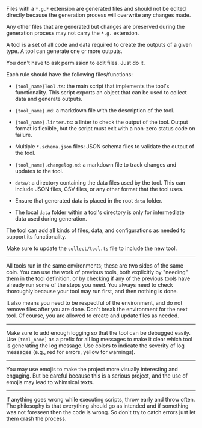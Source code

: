 Files with a `*.g.*` extension are generated files and should not be edited directly because the generation process will overwrite any changes made.

Any other files that are generated but changes are preserved during the generation process may not carry the `*.g.` extension.

A tool is a set of all code and data required to create the outputs of a given type.
A tool can generate one or more outputs.

You don't have to ask permission to edit files. Just do it.

Each rule should have the following files/functions:

- `{tool_name}Tool.ts`: the main script that implements the tool's functionality. This script exports an object that can be used to collect data and generate outputs.
- `{tool_name}.md`: a markdown file with the description of the tool.
- `{tool_name}.linter.ts`: a linter to check the output of the tool. Output format is flexible, but the script must exit with a non-zero status code on failure.
- Multiple `*.schema.json` files: JSON schema files to validate the output of the tool.
- `{tool_name}.changelog.md`: a markdown file to track changes and updates to the tool.
- `data/`: a directory containing the data files used by the tool. This can include JSON files, CSV files, or any other format that the tool uses.

- Ensure that generated data is placed in the root `data` folder.
- The local `data` folder within a tool's directory is only for intermediate data used during generation.

The tool can add all kinds of files, data, and configurations as needed to support its functionality.

Make sure to update the `collect/tool.ts` file to include the new tool.

---

All tools run in the same environments; these are two sides of the same coin.
You can use the work of previous tools, both explicitly by "needing" them in the tool definition, or by checking if any of the previous tools have already run some of the steps you need.
You always need to check thoroughly because your tool may run first, and then nothing is done.

It also means you need to be respectful of the environment, and do not remove files after you are done. Don't break the environment for the next tool. Of course, you are allowed to create and update files as needed.

---

Make sure to add enough logging so that the tool can be debugged easily.
Use `[tool_name]` as a prefix for all log messages to make it clear which tool is generating the log message.
Use colors to indicate the severity of log messages (e.g., red for errors, yellow for warnings).

---

You may use emojis to make the project more visually interesting and engaging. But be careful because this is a serious project, and the use of emojis may lead to whimsical texts.

---

If anything goes wrong while executing scripts, throw early and throw often. The philosophy is that everything should go as intended and if something was not foreseen then the code is wrong.
So don't try to catch errors just let them crash the process.
